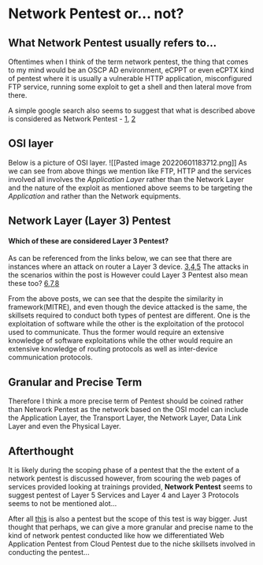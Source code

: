 # Network Pentest or... not?
## What Network Pentest usually refers to...
Oftentimes when I think of the term network pentest, the thing that comes to my mind would be an OSCP AD environment, eCPPT or even eCPTX kind of pentest where it is usually a vulnerable HTTP application, misconfigured FTP service, running some exploit to get a shell and then lateral move from there.

A simple google search also seems to suggest that what is described above is considered as Network Pentest - [1](https://www.ouritdept.co.uk/what-is-penetration-testing/), [2](https://www.horangi.com/blog/heres-what-you-need-to-conduct-a-network-pentest)
## OSI layer 
Below is a picture of OSI layer.
![[Pasted image 20220601183712.png]]
As we can see from above things we mention like FTP, HTTP and the services involved all involves the _Application Layer_ rather than the Network Layer and the nature of the exploit as mentioned above seems to be targeting the _Application_ and rather than the Network equipments.
## Network Layer (Layer 3) Pentest
#### Which of these are considered Layer 3 Pentest?
As can be referenced from the links below, we can see that there are instances where an attack on router a Layer 3 device. [3](https://www.synacktiv.com/en/publications/pentesting-cisco-sd-wan-part-1-attacking-vmanage.html),[4](https://www.synacktiv.com/en/publications/pentesting-cisco-sd-wan-part-2-breaking-routers.html),[5](https://www.hackingarticles.in/router-penetration-testing/) The attacks in the  scenarios within the post is
However could Layer 3 Pentest also mean these too? [6](http://pentestdiary.blogspot.com/2017/09/ten-top-threats-to-vlan-security.html?m=1),[7](http://pentestdiary.blogspot.com/2017/08/vpn-penetration-testing.html?m=1),[8](http://pentestdiary.blogspot.com/2017/08/ipv6-for-pentesters.html?m=1)

From the above posts, we can see that the despite the similarity in framework(MITRE), and even though the device attacked is the same, the skillsets required to conduct both types of pentest are different. One is the exploitation of software while the other is the exploitation of the protocol used to communicate. Thus the former would require an extensive knowledge of software exploitations while the other would require an extensive knowledge of routing protocols as well as inter-device communication protocols. 
## Granular and Precise Term
Therefore I think a more precise term of Pentest should be coined rather than Network Pentest as the network based on the OSI model can include the Application Layer, the Transport Layer, the Network Layer, Data Link Layer and even the Physical Layer.
## Afterthought 
It is likely during the scoping phase of a pentest that the the extent of a network pentest is discussed however, from scouring the web pages of services provided looking at trainings provided, **Network Pentest** seems to suggest  pentest of Layer 5 Services and Layer 4 and Layer 3 Protocols seems to not be mentioned alot...

After all [this](https://www.youtube.com/watch?v=pL9q2lOZ1Fw) is also a pentest but the scope of this test is way bigger. Just thought that perhaps, we can give a more granular and precise name to the kind of network pentest conducted like how we differentiated Web Application Pentest from Cloud Pentest due to the niche skillsets involved in conducting the pentest... 
